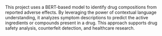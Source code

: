 This project uses a BERT-based model to identify drug compositions from reported adverse effects. By leveraging the power of contextual language understanding, it analyzes symptom descriptions to predict the active ingredients or compounds present in a drug. This approach supports drug safety analysis, counterfeit detection, and healthcare research.
